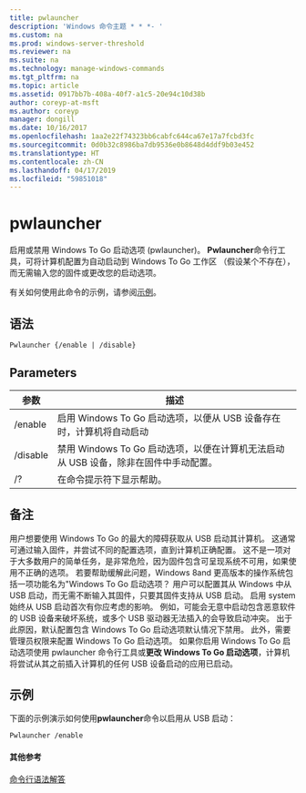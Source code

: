 ```yaml
---
title: pwlauncher
description: 'Windows 命令主题 * * *- '
ms.custom: na
ms.prod: windows-server-threshold
ms.reviewer: na
ms.suite: na
ms.technology: manage-windows-commands
ms.tgt_pltfrm: na
ms.topic: article
ms.assetid: 0917bb7b-408a-40f7-a1c5-20e94c10d38b
author: coreyp-at-msft
ms.author: coreyp
manager: dongill
ms.date: 10/16/2017
ms.openlocfilehash: 1aa2e22f74323bb6cabfc644ca67e17a7fcbd3fc
ms.sourcegitcommit: 0d0b32c8986ba7db9536e0b8648d4ddf9b03e452
ms.translationtype: HT
ms.contentlocale: zh-CN
ms.lasthandoff: 04/17/2019
ms.locfileid: "59851018"
---
```

# <a name="pwlauncher"></a>pwlauncher



启用或禁用 Windows To Go 启动选项 (pwlauncher)。 **Pwlauncher**命令行工具，可将计算机配置为自动启动到 Windows To Go 工作区 （假设某个不存在），而无需输入您的固件或更改您的启动选项。

有关如何使用此命令的示例，请参阅[示例](#BKMK_examples)。

## <a name="syntax"></a>语法

```
Pwlauncher {/enable | /disable}
```

## <a name="parameters"></a>Parameters

|参数|描述|
|---------|-----------|
|/enable|启用 Windows To Go 启动选项，以便从 USB 设备存在时，计算机将自动启动|
|/disable|禁用 Windows To Go 启动选项，以便在计算机无法启动从 USB 设备，除非在固件中手动配置。|
|/?|在命令提示符下显示帮助。|

## <a name="remarks"></a>备注

用户想要使用 Windows To Go 的最大的障碍获取从 USB 启动其计算机。 这通常可通过输入固件，并尝试不同的配置选项，直到计算机正确配置。 这不是一项对于大多数用户的简单任务，是非常危险，因为固件包含可呈现系统不可用，如果使用不正确的选项。 若要帮助缓解此问题，Windows 8and 更高版本的操作系统包括一项功能名为"Windows To Go 启动选项？ 用户可以配置其从 Windows 中从 USB 启动，而无需不断输入其固件，只要其固件支持从 USB 启动。 启用 system 始终从 USB 启动首次有你应考虑的影响。 例如，可能会无意中启动包含恶意软件的 USB 设备来破坏系统，或多个 USB 驱动器无法插入的会导致启动冲突。 出于此原因，默认配置包含 Windows To Go 启动选项默认情况下禁用。 此外，需要管理员权限来配置 Windows To Go 启动选项。 如果你启用 Windows To Go 启动选项使用 pwlauncher 命令行工具或**更改 Windows To Go 启动选项**，计算机将尝试从其之前插入计算机的任何 USB 设备启动的应用已启动。

## <a name="BKMK_examples"></a>示例

下面的示例演示如何使用**pwlauncher**命令以启用从 USB 启动：
```
Pwlauncher /enable
```

#### <a name="additional-references"></a>其他参考

[命令行语法解答](command-line-syntax-key.md)